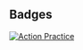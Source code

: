 ## Badges
[![Action Practice](https://github.com/samuelrojasm/terraform-aws/actions/workflows/actionPractice.yml/badge.svg?branch=main)](https://github.com/samuelrojasm/terraform-aws/actions/workflows/actionPractice.yml)
